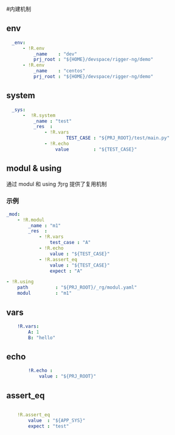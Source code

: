 #内建机制

## env
``` yaml
  _env:
      - !R.env
          _name    : "dev"
          prj_root : "${HOME}/devspace/rigger-ng/demo"
      - !R.env
          _name    : "centos"
          prj_root : "${HOME}/devspace/rigger-ng/demo"
```

## system

``` yaml
  _sys:
      -  !R.system
          _name : "test"
          _res  :
              - !R.vars
                      TEST_CASE : "${PRJ_ROOT}/test/main.py"
              - !R.echo
                  value         : "${TEST_CASE}"
```

## modul & using


通过 modul 和 using 为rg 提供了复用机制

### 示例
``` yaml
_mod:
    - !R.modul
        _name : "m1"
        _res  :
            - !R.vars
                test_case : "A"
            - !R.echo
                value : "${TEST_CASE}"
            - !R.assert_eq
                value : "${TEST_CASE}"
                expect : "A"
```
``` yaml
- !R.using
    path          : "${PRJ_ROOT}/_rg/modul.yaml"
    modul         : "m1"
```

## vars

``` yaml
    !R.vars:
        A: 1
        B: "hello"
```
## echo

``` yaml
        !R.echo :
            value : "${PRJ_ROOT}"
```

## assert_eq
``` yaml

    !R.assert_eq
        value  : "${APP_SYS}"
        expect : "test"

```
